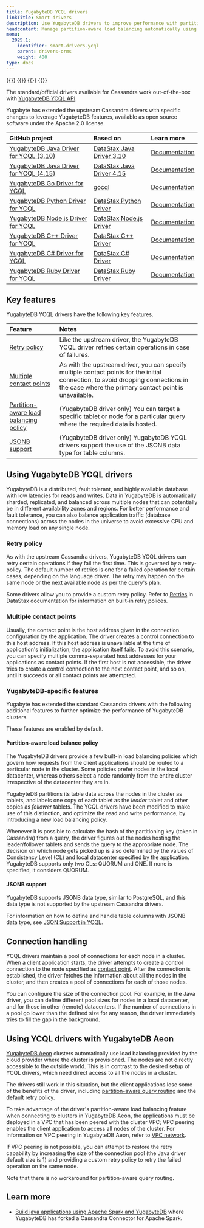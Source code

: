 ```yaml
---
title: YugabyteDB YCQL drivers
linkTitle: Smart drivers
description: Use YugabyteDB drivers to improve performance with partition-aware load balancing and JSON support for YCQL
headcontent: Manage partition-aware load balancing automatically using YCQL drivers
menu:
  2025.1:
    identifier: smart-drivers-ycql
    parent: drivers-orms
    weight: 400
type: docs
---
```


{{<tabs>}}
{{<tabitem href="../smart-drivers/" text="YSQL" icon="postgres" >}}
{{<tabitem href="../smart-drivers-ycql/" text="YCQL" icon="cassandra" active="true" >}}
{{</tabs>}}

The standard/official drivers available for Cassandra work out-of-the-box with [YugabyteDB YCQL API](../../api/ycql/).

Yugabyte has extended the upstream Cassandra drivers with specific changes to leverage YugabyteDB features, available as open source software under the Apache 2.0 license.

| GitHub project | Based on | Learn more |
| :--- | :--- | :--- |
| [YugabyteDB Java Driver for YCQL (3.10)](https://github.com/yugabyte/cassandra-java-driver/tree/3.10.0-yb-x) | [DataStax Java Driver 3.10](https://docs.datastax.com/en/developer/java-driver/3.10/) | [Documentation](../java/ycql/) |
| [YugabyteDB Java Driver for YCQL (4.15)](https://github.com/yugabyte/cassandra-java-driver/tree/4.15.x) | [DataStax Java Driver 4.15](https://docs.datastax.com/en/developer/java-driver/4.15/) | [Documentation](../java/ycql-4.x/) |
| [YugabyteDB Go Driver for YCQL](https://github.com/yugabyte/gocql) | [gocql](https://gocql.github.io/) | [Documentation](../go/ycql/) |
| [YugabyteDB Python Driver for YCQL](https://github.com/yugabyte/cassandra-python-driver) | [DataStax Python Driver](https://github.com/datastax/python-driver) | [Documentation](../python/ycql/) |
| [YugabyteDB Node.js Driver for YCQL](https://github.com/yugabyte/cassandra-nodejs-driver) | [DataStax Node.js Driver](https://github.com/datastax/nodejs-driver) | [Documentation](../nodejs/ycql/) |
| [YugabyteDB C++ Driver for YCQL](https://github.com/yugabyte/cassandra-cpp-driver) | [DataStax C++ Driver](https://github.com/datastax/cpp-driver) | [Documentation](../cpp/ycql/) |
| [YugabyteDB C# Driver for YCQL](https://github.com/yugabyte/cassandra-csharp-driver) | [DataStax C# Driver](https://github.com/datastax/csharp-driver) | [Documentation](../csharp/ycql/) |
| [YugabyteDB Ruby Driver for YCQL](https://github.com/yugabyte/cassandra-ruby-driver) | [DataStax Ruby Driver](https://github.com/datastax/ruby-driver) | [Documentation](../ruby/ycql) |

## Key features

YugabyteDB YCQL drivers have the following key features.

| Feature | Notes |
| :--- | :--- |
| [Retry policy](#retry-policy) | Like the upstream driver, the YugabyteDB YCQL driver retries certain operations in case of failures. |
| [Multiple contact points](#multiple-contact-points) | As with the upstream driver, you can specify multiple contact points for the initial connection, to avoid dropping connections in the case where the primary contact point is unavailable. |
| [Partition-aware load balancing policy](#partition-aware-load-balance-policy) | (YugabyteDB driver only) You can target a specific tablet or node for a particular query where the required data is hosted. |
| [JSONB support](#jsonb-support) | (YugabyteDB driver only) YugabyteDB YCQL drivers support the use of the JSONB data type for table columns. |

## Using YugabyteDB YCQL drivers

YugabyteDB is a distributed, fault tolerant, and highly available database with low latencies for reads and writes. Data in YugabyteDB is automatically sharded, replicated, and balanced across multiple nodes that can potentially be in different availability zones and regions. For better performance and fault tolerance, you can also balance application traffic (database connections) across the nodes in the universe to avoid excessive CPU and memory load on any single node.

### Retry policy

As with the upstream Cassandra drivers, YugabyteDB YCQL drivers can retry certain operations if they fail the first time. This is governed by a retry-policy. The default number of retries is one for a failed operation for certain cases, depending on the language driver. The retry may happen on the same node or the next available node as per the query's plan.

Some drivers allow you to provide a custom retry policy.
Refer to [Retries](https://docs.datastax.com/en/developer/java-driver/4.15/manual/core/retries/#retries) in DataStax documentation for information on built-in retry polices.

### Multiple contact points

Usually, the contact point is the host address given in the connection configuration by the application. The driver creates a control connection to this host address. If this host address is unavailable at the time of application's initialization, the application itself fails.
To avoid this scenario, you can specify multiple comma-separated host addresses for your applications as contact points. If the first host is not accessible, the driver tries to create a control connection to the next contact point, and so on, until it succeeds or all contact points are attempted.

### YugabyteDB-specific features

Yugabyte has extended the standard Cassandra drivers with the following additional features to further optimize the performance of YugabyteDB clusters.

These features are enabled by default.

#### Partition-aware load balance policy

The YugabyteDB drivers provide a few built-in load balancing policies which govern how requests from the client applications should be routed to a particular node in the cluster. Some policies prefer nodes in the local datacenter, whereas others select a node randomly from the entire cluster irrespective of the datacenter they are in.

YugabyteDB partitions its table data across the nodes in the cluster as tablets, and labels one copy of each tablet as the _leader_ tablet and other copies as _follower_ tablets.
The YCQL drivers have been modified to make use of this distinction, and optimize the read and write performance, by introducing a new load balancing policy.

Whenever it is possible to calculate the hash of the partitioning key (token in Cassandra) from a query, the driver figures out the nodes hosting the leader/follower tablets and sends the query to the appropriate node. The decision on which node gets picked up is also determined by the values of Consistency Level (CL) and local datacenter specified by the application. YugabyteDB supports only two CLs: QUORUM and ONE. If none is specified, it considers QUORUM.

<!-- <<table of how combination of CL and localDC affect node selection (for Java alone?)>> -->

#### JSONB support

YugabyteDB supports JSONB data type, similar to PostgreSQL, and this data type is not supported by the upstream Cassandra drivers.

For information on how to define and handle table columns with JSONB data type, see [JSON Support in YCQL](../../explore/ycql-language/jsonb-ycql/).

## Connection handling

YCQL drivers maintain a pool of connections for each node in a cluster.
When a client application starts, the driver attempts to create a control connection to the node specified as [contact point](#multiple-contact-points). After the connection is established, the driver fetches the information about all the nodes in the cluster, and then creates a pool of connections for each of those nodes.

You can configure the size of the connection pool. For example, in the Java driver, you can define different pool sizes for nodes in a local datacenter, and for those in other (remote) datacenters. If the number of connections in a pool go lower than the defined size for any reason, the driver immediately tries to fill the gap in the background.

## Using YCQL drivers with YugabyteDB Aeon

[YugabyteDB Aeon](../../yugabyte-cloud/) clusters automatically use load balancing provided by the cloud provider where the cluster is provisioned. The nodes are not directly accessible to the outside world. This is in contrast to the desired setup of YCQL drivers, which need direct access to all the nodes in a cluster.

The drivers still work in this situation, but the client applications lose some of the benefits of the driver, including [partition-aware query routing](#partition-aware-load-balance-policy) and the default [retry policy](#retry-policy).

To take advantage of the driver's partition-aware load balancing feature when connecting to clusters in YugabyteDB Aeon, the applications must be deployed in a VPC that has been peered with the cluster VPC; VPC peering enables the client application to access all nodes of the cluster. For information on VPC peering in YugabyteDB Aeon, refer to [VPC network](../../yugabyte-cloud/cloud-basics/cloud-vpcs/).

If VPC peering is not possible, you can attempt to restore the retry capability by increasing the size of the connection pool (the Java driver default size is 1) and providing a custom retry policy to retry the failed operation on the same node.

Note that there is no workaround for partition-aware query routing.

## Learn more

- [Build java applications using Apache Spark and YugabyteDB](/preview/integrations/apache-spark/java-ycql/) where YugabyteDB has forked a Cassandra Connector for Apache Spark.
